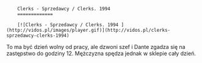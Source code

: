 
        Clerks - Sprzedawcy / Clerks. 1994 
        =============
        
        [![Clerks - Sprzedawcy / Clerks. 1994 ](http://vidos.pl/images/player.gif)](http://vidos.pl/clerks-sprzedawcy-clerks-1994)
        
        
 To ma być dzień wolny od pracy, ale dzwoni szef i Dante zgadza się na zastępstwo do godziny 12. Mężczyzna spędza jednak w sklepie cały dzień.
    